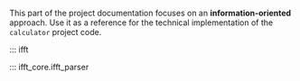 This part of the project documentation focuses on
an **information-oriented** approach. Use it as a
reference for the technical implementation of the
`calculator` project code.

::: ifft

::: ifft_core.ifft_parser
